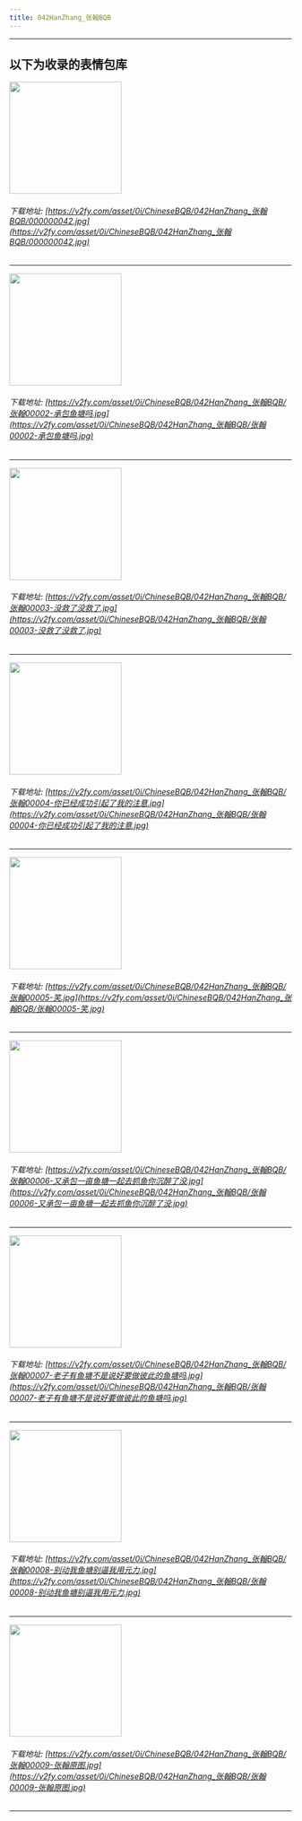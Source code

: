 ```yaml
---
title: 042HanZhang_张翰BQB
---
```


------
## 以下为收录的表情包库

<!-- more -->

<img height='200px' style='height:200px;'  src='https://v2fy.com/asset/0i/ChineseBQB/042HanZhang_张翰BQB/000000042.jpg' data-original='https://v2fy.com/asset/0i/ChineseBQB/042HanZhang_张翰BQB/000000042.jpg' /><br/><h6>下载地址: [https://v2fy.com/asset/0i/ChineseBQB/042HanZhang_张翰BQB/000000042.jpg](https://v2fy.com/asset/0i/ChineseBQB/042HanZhang_张翰BQB/000000042.jpg)</h6><hr/><img height='200px' style='height:200px;'  src='https://v2fy.com/asset/0i/ChineseBQB/042HanZhang_张翰BQB/张翰00002-承包鱼塘吗.jpg' data-original='https://v2fy.com/asset/0i/ChineseBQB/042HanZhang_张翰BQB/张翰00002-承包鱼塘吗.jpg' /><br/><h6>下载地址: [https://v2fy.com/asset/0i/ChineseBQB/042HanZhang_张翰BQB/张翰00002-承包鱼塘吗.jpg](https://v2fy.com/asset/0i/ChineseBQB/042HanZhang_张翰BQB/张翰00002-承包鱼塘吗.jpg)</h6><hr/><img height='200px' style='height:200px;'  src='https://v2fy.com/asset/0i/ChineseBQB/042HanZhang_张翰BQB/张翰00003-没救了没救了.jpg' data-original='https://v2fy.com/asset/0i/ChineseBQB/042HanZhang_张翰BQB/张翰00003-没救了没救了.jpg' /><br/><h6>下载地址: [https://v2fy.com/asset/0i/ChineseBQB/042HanZhang_张翰BQB/张翰00003-没救了没救了.jpg](https://v2fy.com/asset/0i/ChineseBQB/042HanZhang_张翰BQB/张翰00003-没救了没救了.jpg)</h6><hr/><img height='200px' style='height:200px;'  src='https://v2fy.com/asset/0i/ChineseBQB/042HanZhang_张翰BQB/张翰00004-你已经成功引起了我的注意.jpg' data-original='https://v2fy.com/asset/0i/ChineseBQB/042HanZhang_张翰BQB/张翰00004-你已经成功引起了我的注意.jpg' /><br/><h6>下载地址: [https://v2fy.com/asset/0i/ChineseBQB/042HanZhang_张翰BQB/张翰00004-你已经成功引起了我的注意.jpg](https://v2fy.com/asset/0i/ChineseBQB/042HanZhang_张翰BQB/张翰00004-你已经成功引起了我的注意.jpg)</h6><hr/><img height='200px' style='height:200px;'  src='https://v2fy.com/asset/0i/ChineseBQB/042HanZhang_张翰BQB/张翰00005-笑.jpg' data-original='https://v2fy.com/asset/0i/ChineseBQB/042HanZhang_张翰BQB/张翰00005-笑.jpg' /><br/><h6>下载地址: [https://v2fy.com/asset/0i/ChineseBQB/042HanZhang_张翰BQB/张翰00005-笑.jpg](https://v2fy.com/asset/0i/ChineseBQB/042HanZhang_张翰BQB/张翰00005-笑.jpg)</h6><hr/><img height='200px' style='height:200px;'  src='https://v2fy.com/asset/0i/ChineseBQB/042HanZhang_张翰BQB/张翰00006-又承包一亩鱼塘一起去抓鱼你沉醉了没.jpg' data-original='https://v2fy.com/asset/0i/ChineseBQB/042HanZhang_张翰BQB/张翰00006-又承包一亩鱼塘一起去抓鱼你沉醉了没.jpg' /><br/><h6>下载地址: [https://v2fy.com/asset/0i/ChineseBQB/042HanZhang_张翰BQB/张翰00006-又承包一亩鱼塘一起去抓鱼你沉醉了没.jpg](https://v2fy.com/asset/0i/ChineseBQB/042HanZhang_张翰BQB/张翰00006-又承包一亩鱼塘一起去抓鱼你沉醉了没.jpg)</h6><hr/><img height='200px' style='height:200px;'  src='https://v2fy.com/asset/0i/ChineseBQB/042HanZhang_张翰BQB/张翰00007-老子有鱼塘不是说好要做彼此的鱼塘吗.jpg' data-original='https://v2fy.com/asset/0i/ChineseBQB/042HanZhang_张翰BQB/张翰00007-老子有鱼塘不是说好要做彼此的鱼塘吗.jpg' /><br/><h6>下载地址: [https://v2fy.com/asset/0i/ChineseBQB/042HanZhang_张翰BQB/张翰00007-老子有鱼塘不是说好要做彼此的鱼塘吗.jpg](https://v2fy.com/asset/0i/ChineseBQB/042HanZhang_张翰BQB/张翰00007-老子有鱼塘不是说好要做彼此的鱼塘吗.jpg)</h6><hr/><img height='200px' style='height:200px;'  src='https://v2fy.com/asset/0i/ChineseBQB/042HanZhang_张翰BQB/张翰00008-别动我鱼塘别逼我用元力.jpg' data-original='https://v2fy.com/asset/0i/ChineseBQB/042HanZhang_张翰BQB/张翰00008-别动我鱼塘别逼我用元力.jpg' /><br/><h6>下载地址: [https://v2fy.com/asset/0i/ChineseBQB/042HanZhang_张翰BQB/张翰00008-别动我鱼塘别逼我用元力.jpg](https://v2fy.com/asset/0i/ChineseBQB/042HanZhang_张翰BQB/张翰00008-别动我鱼塘别逼我用元力.jpg)</h6><hr/><img height='200px' style='height:200px;'  src='https://v2fy.com/asset/0i/ChineseBQB/042HanZhang_张翰BQB/张翰00009-张翰原图.jpg' data-original='https://v2fy.com/asset/0i/ChineseBQB/042HanZhang_张翰BQB/张翰00009-张翰原图.jpg' /><br/><h6>下载地址: [https://v2fy.com/asset/0i/ChineseBQB/042HanZhang_张翰BQB/张翰00009-张翰原图.jpg](https://v2fy.com/asset/0i/ChineseBQB/042HanZhang_张翰BQB/张翰00009-张翰原图.jpg)</h6><hr/>